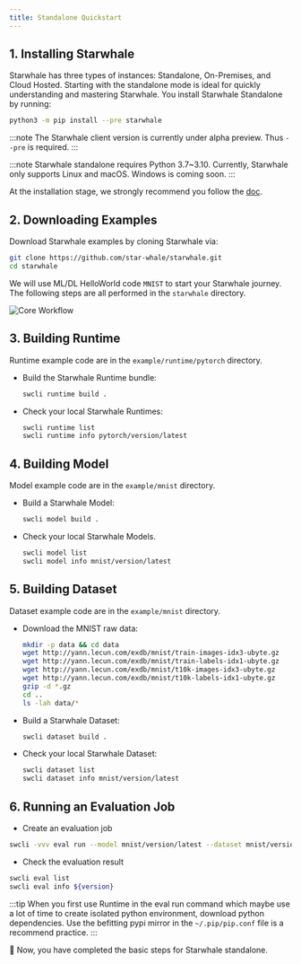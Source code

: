 ```yaml
---
title: Standalone Quickstart
---
```


## 1. Installing Starwhale

Starwhale has three types of instances: Standalone, On-Premises, and Cloud Hosted. Starting with the standalone mode is ideal for quickly understanding and mastering Starwhale.
You install Starwhale Standalone by running:

```bash
python3 -m pip install --pre starwhale
```

:::note
The Starwhale client version is currently under alpha preview. Thus `--pre` is required.
:::

:::note
Starwhale standalone requires Python 3.7~3.10. Currently, Starwhale only supports Linux and macOS. Windows is coming soon.
:::

At the installation stage, we strongly recommend you follow the [doc](../guides/install/standalone.md).

## 2. Downloading Examples

Download Starwhale examples by cloning Starwhale via:

```bash
git clone https://github.com/star-whale/starwhale.git
cd starwhale
```

We will use ML/DL HelloWorld code `MNIST` to start your Starwhale journey. The following steps are all performed in the `starwhale` directory.

![Core Workflow](../img/core-workflow.gif)

## 3. Building Runtime

Runtime example code are in the `example/runtime/pytorch` directory.

- Build the Starwhale Runtime bundle:

  ```bash
  swcli runtime build .
  ```

- Check your local Starwhale Runtimes:

  ```bash
  swcli runtime list
  swcli runtime info pytorch/version/latest
  ```

## 4. Building Model

Model example code are in the `example/mnist` directory.

- Build a Starwhale Model:

  ```bash
  swcli model build .
  ```

- Check your local Starwhale Models.

  ```bash
  swcli model list
  swcli model info mnist/version/latest
  ```

## 5. Building Dataset

Dataset example code are in the `example/mnist` directory.

- Download the MNIST raw data:

  ```bash
  mkdir -p data && cd data
  wget http://yann.lecun.com/exdb/mnist/train-images-idx3-ubyte.gz
  wget http://yann.lecun.com/exdb/mnist/train-labels-idx1-ubyte.gz
  wget http://yann.lecun.com/exdb/mnist/t10k-images-idx3-ubyte.gz
  wget http://yann.lecun.com/exdb/mnist/t10k-labels-idx1-ubyte.gz
  gzip -d *.gz
  cd ..
  ls -lah data/*
  ```

- Build a Starwhale Dataset:

  ```bash
  swcli dataset build .
  ```

- Check your local Starwhale Dataset:

  ```bash
  swcli dataset list
  swcli dataset info mnist/version/latest
  ```

## 6. Running an Evaluation Job

- Create an evaluation job

 ```bash
 swcli -vvv eval run --model mnist/version/latest --dataset mnist/version/latest --runtime pytorch/version/latest
 ```

- Check the evaluation result

 ```bash
 swcli eval list
 swcli eval info ${version}
 ```

:::tip
When you first use Runtime in the eval run command which maybe use a lot of time to create isolated python environment, download python dependencies. Use the befitting pypi mirror in the `~/.pip/pip.conf` file is a recommend practice.
:::

  👏 Now, you have completed the basic steps for Starwhale standalone.
